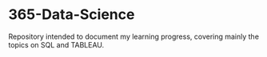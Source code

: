 # 365-Data-Science

Repository intended to document my learning progress, covering mainly the topics on SQL and TABLEAU.
